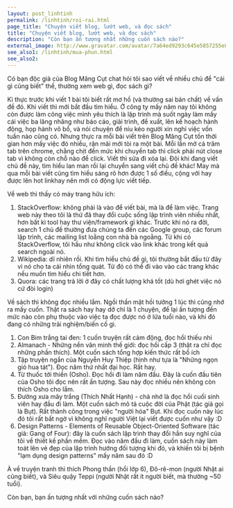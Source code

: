 ```yaml
---
layout: post_linhtinh
permalink: /linhtinh/roi-rai.html
page_title: "Chuyện viết blog, lướt web, và đọc sách"
title: "Chuyện viết blog, lướt web, và đọc sách"
description: "Còn bạn ấn tượng nhất những cuốn sách nào?"
external_image: http://www.gravatar.com/avatar/7a64ed9293c645e5857255e8f2320a8d?s=292
see_also1: /linhtinh/mua-phun.html
see_also2:
---
```


Có bạn độc giả của Blog Măng Cụt chat hỏi tôi sao viết về nhiều chủ đề "cái gì cũng biết" thế, thường xem web gì, đọc sách gì?

Kì thực trước khi viết 1 bài tôi biết rất mơ hồ (và thường sai bản chất) về vấn đề đó. Khi viết thì mới bắt đầu tìm hiểu. Ở công ty mấy năm nay tôi không còn được làm công việc mình yêu thích là lập trình mà suốt ngày làm mấy cái việc ba lăng nhăng như báo cáo, giải trình, đề xuất, lên kế hoạch hành động, họp hành vô bổ, và nói chuyện để níu kéo người xin nghỉ việc vốn tuần nào cũng có. Nhưng thực ra mỗi bài viết trên Blog Măng Cụt tốn thời gian hơn mấy việc đó nhiều, rặn mãi mới tòi ra một bài. Mỗi lần mở cả trăm tab trên chrome, chằng chịt đến mức khi chuyển tab thì click phải nút close tab vì không còn chỗ nào để click. Viết thì sửa đi xóa lại. Đôi khi đang viết chủ đề này, tìm hiểu lan man rồi lại chuyển sang viết chủ đề khác! May mà qua mỗi bài viết cũng tìm hiểu sáng rõ hơn được 1 số điều, cộng với hay được lên hot linkhay nên mới có động lực viết tiếp.

Về web thì thấy có máy trang hữu ích:

1. StackOverflow: không phải là vào để viết bài, mà là để làm việc. Trang web này theo tôi là thứ đã thay đổi cuộc sống lập trình viên nhiều nhất, hơn bất kì tool hay thư viện/framework gì khác. Trước khi nó ra đời, search 1 chủ đề thường đưa chúng ta đến các Google group, các forum lập trình, các mailing list loằng con nhà bà ngoằng. Từ khi có StackOverflow, tôi hầu như không click vào link khác trong kết quả search ngoài nó.
2. Wikipedia: dĩ nhiên rồi. Khi tìm hiểu chủ đề gì, tôi thường bắt đầu từ đây vì nó cho ta cái nhìn tổng quát. Từ đó có thể đi vào vào các trang khác nếu muốn tìm hiểu chi tiết hơn.
3. Quora: các trang trả lời ở đây có chất lượng khá tốt (dù hơi ghét việc nó cứ đòi login)

Về sách thì không đọc nhiều lắm. Ngồi thần mặt hồi tưởng 1 lúc thì cũng nhớ ra mấy cuốn. Thật ra sách hay hay dở chỉ là 1 chuyện, để lại ấn tượng đến mức nào còn phụ thuộc vào việc ta đọc được nó ở lứa tuổi nào, và khi đó đang có những trải nghiệm/biến cố gì.

1. Con Bim trắng tai đen: 1 cuốn truyện rất cảm động, đọc hồi thiếu nhi
2. Almanach - Những nền văn minh thế giới: đọc hồi cấp 3 (thật ra chỉ đọc những phần thích). Một cuốn sách tổng hợp kiến thức rất bổ ích
3. Tập truyện ngắn của Nguyễn Huy Thiệp (hình như tựa là "Những ngọn gió hua tát"). Đọc năm thứ nhất đại học. Rất hay.
4. Từ thuốc tới thiền (Osho). Đọc hồi đi làm năm đầu. Đây là cuốn đầu tiên của Osho tôi đọc nên rất ấn tượng. Sau này đọc nhiều nên không còn thích Osho cho lắm.
5. Đường xưa mây trắng (Thích Nhất Hạnh) - chả nhớ là đọc hồi cuối sinh viên hay đầu đi làm. Một cuốn sách mô tả cuộc đời của Phật (tác giả gọi là Bụt). Rất thành công trong việc "người hóa" Bụt. Khi đọc cuốn này lúc đó tôi rất bất ngờ vì không nghĩ người Việt lại viết được cuốn như vậy :D
6. Design Patterns - Elements of Reusable Object-Oriented Software (tác giả: Gang of Four): đây là cuốn sách lập trình thay đổi hẳn suy nghĩ của tôi về thiết kế phần mềm. Đọc vào năm đầu đi làm, cuốn sách này làm toát lên vẻ đẹp của lập trình hướng đối tượng khi đó, và khiến tôi bị bệnh "lạm dụng design patterns" mấy năm sau đó :D

À về truyện tranh thì thích Phong thần (hồi lớp 6), Đô-rê-mon (người Nhật ai cũng biết), và Siêu quậy Teppi (người Nhật rất ít người biết, mà thường ~50 tuổi).

Còn bạn, bạn ấn tượng nhất với những cuốn sách nào?